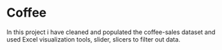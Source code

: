 # Coffee

In this project i have cleaned and populated the coffee-sales dataset and used Excel visualization tools, slider, slicers to filter out data.
